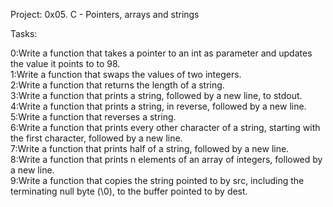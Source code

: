 Project: 0x05. C - Pointers, arrays and strings    

Tasks:

0:Write a function that takes a pointer to an int as parameter and updates the value it points to to 98.   
1:Write a function that swaps the values of two integers.   
2:Write a function that returns the length of a string.   
3:Write a function that prints a string, followed by a new line, to stdout.     
4:Write a function that prints a string, in reverse, followed by a new line.    
5:Write a function that reverses a string.     
6:Write a function that prints every other character of a string, starting with the first character, followed by a new line.     
7:Write a function that prints half of a string, followed by a new line.    
8:Write a function that prints n elements of an array of integers, followed by a new line.    
9:Write a function that copies the string pointed to by src, including the terminating null byte (\0), to the buffer pointed to by dest.    
